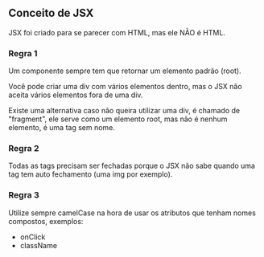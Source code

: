 ## Conceito de JSX

JSX foi criado para se parecer com HTML, mas ele NÃO é HTML.

### Regra 1

Um componente sempre tem que retornar um elemento padrão (root).

Você pode criar uma div com vários elementos dentro, mas o JSX não aceita vários elementos fora de uma div.

Existe uma alternativa caso não queira utilizar uma div, é chamado de "fragment", ele serve como um elemento root, mas não é nenhum elemento, é uma tag sem nome.

### Regra 2

Todas as tags precisam ser fechadas porque o JSX não sabe quando uma tag tem auto fechamento (uma img por exemplo).

### Regra 3

Utilize sempre camelCase na hora de usar os atributos que tenham nomes compostos, exemplos:

- onClick
- className
